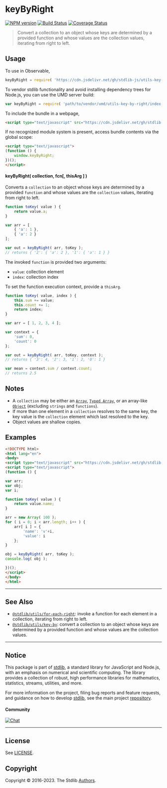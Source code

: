<!--

@license Apache-2.0

Copyright (c) 2018 The Stdlib Authors.

Licensed under the Apache License, Version 2.0 (the "License");
you may not use this file except in compliance with the License.
You may obtain a copy of the License at

   http://www.apache.org/licenses/LICENSE-2.0

Unless required by applicable law or agreed to in writing, software
distributed under the License is distributed on an "AS IS" BASIS,
WITHOUT WARRANTIES OR CONDITIONS OF ANY KIND, either express or implied.
See the License for the specific language governing permissions and
limitations under the License.

-->

# keyByRight

[![NPM version][npm-image]][npm-url] [![Build Status][test-image]][test-url] [![Coverage Status][coverage-image]][coverage-url] <!-- [![dependencies][dependencies-image]][dependencies-url] -->

> Convert a collection to an object whose keys are determined by a provided function and whose values are the collection values, iterating from right to left.

<!-- Section to include introductory text. Make sure to keep an empty line after the intro `section` element and another before the `/section` close. -->

<section class="intro">

</section>

<!-- /.intro -->

<!-- Package usage documentation. -->



<section class="usage">

## Usage

To use in Observable,

```javascript
keyByRight = require( 'https://cdn.jsdelivr.net/gh/stdlib-js/utils-key-by-right@umd/browser.js' )
```

To vendor stdlib functionality and avoid installing dependency trees for Node.js, you can use the UMD server build:

```javascript
var keyByRight = require( 'path/to/vendor/umd/utils-key-by-right/index.js' )
```

To include the bundle in a webpage,

```html
<script type="text/javascript" src="https://cdn.jsdelivr.net/gh/stdlib-js/utils-key-by-right@umd/browser.js"></script>
```

If no recognized module system is present, access bundle contents via the global scope:

```html
<script type="text/javascript">
(function () {
    window.keyByRight;
})();
</script>
```

#### keyByRight( collection, fcn\[, thisArg ] )

Converts a `collection` to an object whose keys are determined by a provided `function` and whose values are the `collection` values, iterating from right to left.

<!-- eslint-disable object-curly-newline -->

```javascript
function toKey( value ) {
    return value.a;
}

var arr = [
    { 'a': 1 },
    { 'a': 2 }
];

var out = keyByRight( arr, toKey );
// returns { '2': { 'a': 2 }, '1': { 'a': 1 } }
```

The invoked `function` is provided two arguments:

-   `value`: collection element
-   `index`: collection index

To set the function execution context, provide a `thisArg`.

```javascript
function toKey( value, index ) {
    this.sum += value;
    this.count += 1;
    return index;
}

var arr = [ 1, 2, 3, 4 ];

var context = {
    'sum': 0,
    'count': 0
};

var out = keyByRight( arr, toKey, context );
// returns { '3': 4, '2': 3, '1': 2, '0': 1 }

var mean = context.sum / context.count;
// returns 2.5
```

</section>

<!-- /.usage -->

<!-- Package usage notes. Make sure to keep an empty line after the `section` element and another before the `/section` close. -->

<section class="notes">

## Notes

-   A `collection` may be either an [`Array`][mdn-array], [`Typed Array`][mdn-typed-array], or an array-like [`Object`][mdn-object] (excluding `strings` and `functions`).
-   If more than one element in a `collection` resolves to the same key, the key value is the `collection` element which last resolved to the key.
-   Object values are shallow copies.

</section>

<!-- /.notes -->

<!-- Package usage examples. -->

<section class="examples">

## Examples

<!-- eslint no-undef: "error" -->

```html
<!DOCTYPE html>
<html lang="en">
<body>
<script type="text/javascript" src="https://cdn.jsdelivr.net/gh/stdlib-js/utils-key-by-right@umd/browser.js"></script>
<script type="text/javascript">
(function () {

var arr;
var obj;
var i;

function toKey( value ) {
    return value.name;
}

arr = new Array( 100 );
for ( i = 0; i < arr.length; i++ ) {
    arr[ i ] = {
        'name': 'v'+i,
        'value': i
    };
}

obj = keyByRight( arr, toKey );
console.log( obj );

})();
</script>
</body>
</html>
```

</section>

<!-- /.examples -->

<!-- Section to include cited references. If references are included, add a horizontal rule *before* the section. Make sure to keep an empty line after the `section` element and another before the `/section` close. -->

<section class="references">

</section>

<!-- /.references -->

<!-- Section for related `stdlib` packages. Do not manually edit this section, as it is automatically populated. -->

<section class="related">

* * *

## See Also

-   <span class="package-name">[`@stdlib/utils/for-each-right`][@stdlib/utils/for-each-right]</span><span class="delimiter">: </span><span class="description">invoke a function for each element in a collection, iterating from right to left.</span>
-   <span class="package-name">[`@stdlib/utils/key-by`][@stdlib/utils/key-by]</span><span class="delimiter">: </span><span class="description">convert a collection to an object whose keys are determined by a provided function and whose values are the collection values.</span>

</section>

<!-- /.related -->

<!-- Section for all links. Make sure to keep an empty line after the `section` element and another before the `/section` close. -->


<section class="main-repo" >

* * *

## Notice

This package is part of [stdlib][stdlib], a standard library for JavaScript and Node.js, with an emphasis on numerical and scientific computing. The library provides a collection of robust, high performance libraries for mathematics, statistics, streams, utilities, and more.

For more information on the project, filing bug reports and feature requests, and guidance on how to develop [stdlib][stdlib], see the main project [repository][stdlib].

#### Community

[![Chat][chat-image]][chat-url]

---

## License

See [LICENSE][stdlib-license].


## Copyright

Copyright &copy; 2016-2023. The Stdlib [Authors][stdlib-authors].

</section>

<!-- /.stdlib -->

<!-- Section for all links. Make sure to keep an empty line after the `section` element and another before the `/section` close. -->

<section class="links">

[npm-image]: http://img.shields.io/npm/v/@stdlib/utils-key-by-right.svg
[npm-url]: https://npmjs.org/package/@stdlib/utils-key-by-right

[test-image]: https://github.com/stdlib-js/utils-key-by-right/actions/workflows/test.yml/badge.svg?branch=main
[test-url]: https://github.com/stdlib-js/utils-key-by-right/actions/workflows/test.yml?query=branch:main

[coverage-image]: https://img.shields.io/codecov/c/github/stdlib-js/utils-key-by-right/main.svg
[coverage-url]: https://codecov.io/github/stdlib-js/utils-key-by-right?branch=main

<!--

[dependencies-image]: https://img.shields.io/david/stdlib-js/utils-key-by-right.svg
[dependencies-url]: https://david-dm.org/stdlib-js/utils-key-by-right/main

-->

[chat-image]: https://img.shields.io/gitter/room/stdlib-js/stdlib.svg
[chat-url]: https://gitter.im/stdlib-js/stdlib/

[stdlib]: https://github.com/stdlib-js/stdlib

[stdlib-authors]: https://github.com/stdlib-js/stdlib/graphs/contributors

[umd]: https://github.com/umdjs/umd
[es-module]: https://developer.mozilla.org/en-US/docs/Web/JavaScript/Guide/Modules

[deno-url]: https://github.com/stdlib-js/utils-key-by-right/tree/deno
[umd-url]: https://github.com/stdlib-js/utils-key-by-right/tree/umd
[esm-url]: https://github.com/stdlib-js/utils-key-by-right/tree/esm
[branches-url]: https://github.com/stdlib-js/utils-key-by-right/blob/main/branches.md

[stdlib-license]: https://raw.githubusercontent.com/stdlib-js/utils-key-by-right/main/LICENSE

[mdn-array]: https://developer.mozilla.org/en-US/docs/Web/JavaScript/Reference/Global_Objects/Array

[mdn-typed-array]: https://developer.mozilla.org/en-US/docs/Web/JavaScript/Reference/Global_Objects/TypedArray

[mdn-object]: https://developer.mozilla.org/en-US/docs/Web/JavaScript/Reference/Global_Objects/Object

<!-- <related-links> -->

[@stdlib/utils/for-each-right]: https://github.com/stdlib-js/utils-for-each-right/tree/umd

[@stdlib/utils/key-by]: https://github.com/stdlib-js/utils-key-by/tree/umd

<!-- </related-links> -->

</section>

<!-- /.links -->
